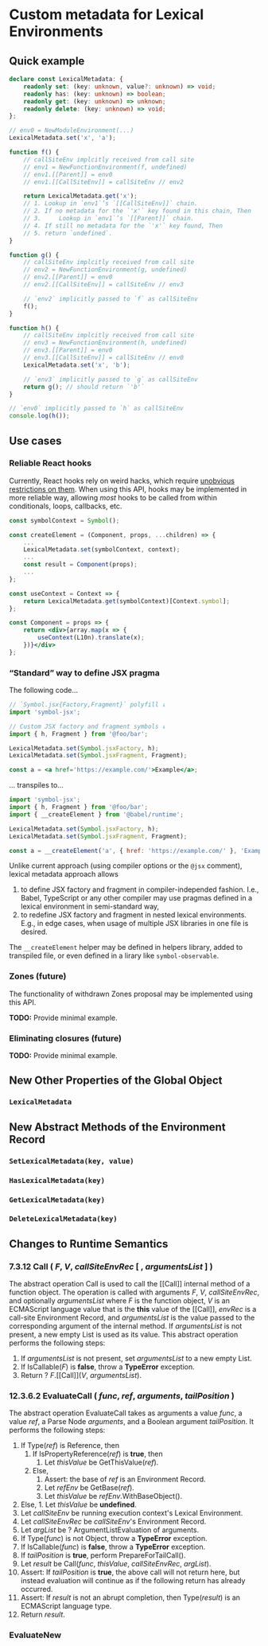 # Custom metadata for Lexical Environments

## Quick example

```typescript
declare const LexicalMetadata: {
    readonly set: (key: unknown, value?: unknown) => void;
    readonly has: (key: unknown) => boolean;
    readonly get: (key: unknown) => unknown;
    readonly delete: (key: unknown) => void;
};

// env0 = NewModuleEnvironment(...)
LexicalMetadata.set('x', 'a');

function f() {
    // callSiteEnv implcitly received from call site
    // env1 = NewFunctionEnvironment(f, undefined)
    // env1.[[Parent]] = env0
    // env1.[[CallSiteEnv]] = callSiteEnv // env2

    return LexicalMetadata.get('x');
    // 1. Lookup in `env1`’s `[[CallSiteEnv]]` chain.
    // 2. If no metadata for the `'x'` key found in this chain, Then
    // 3.     Lookup in `env1`’s `[[Parent]]` chain.
    // 4. If still no metadata for the `'x'` key found, Then
    // 5. return `undefined`.
}

function g() {
    // callSiteEnv implcitly received from call site
    // env2 = NewFunctionEnvironment(g, undefined)
    // env2.[[Parent]] = env0
    // env2.[[CallSiteEnv]] = callSiteEnv // env3

    // `env2` implicitly passed to `f` as callSiteEnv
    f();
}

function h() {
    // callSiteEnv implcitly received from call site
    // env3 = NewFunctionEnvironment(h, undefined)
    // env3.[[Parent]] = env0
    // env3.[[CallSiteEnv]] = callSiteEnv // env0
    LexicalMetadata.set('x', 'b');

    // `env3` implicitly passed to `g` as callSiteEnv
    return g(); // should return `'b'`
}

// `env0` implicitly passed to `h` as callSiteEnv
console.log(h());
```

## Use cases

### Reliable React hooks

Currently, React hooks rely on weird hacks, which require [unobvious restrictions on them](https://reactjs.org/docs/hooks-rules.html). When using this API, hooks may be implemented in more reliable way, allowing _most_ hooks to be called from within conditionals, loops, callbacks, etc.

```jsx
const symbolContext = Symbol();

const createElement = (Component, props, ...children) => {
    ...
    LexicalMetadata.set(symbolContext, context);
    ...
    const result = Component(props);
    ...
};

const useContext = Context => {
    return LexicalMetadata.get(symbolContext)[Context.symbol];
};

const Component = props => {
    return <div>{array.map(x => {
        useContext(L10n).translate(x);
    })}</div>
};
```

### “Standard” way to define JSX pragma

The following code…

```jsx
// `Symbol.jsx{Factory,Fragment}` polyfill ↓
import 'symbol-jsx';

// Custom JSX factory and fragment symbols ↓
import { h, Fragment } from '@foo/bar';

LexicalMetadata.set(Symbol.jsxFactory, h);
LexicalMetadata.set(Symbol.jsxFragment, Fragment);

const a = <a href='https://example.com/'>Example</a>;
```

… transpiles to…

```javascript
import 'symbol-jsx';
import { h, Fragment } from '@foo/bar';
import { __createElement } from '@babel/runtime';

LexicalMetadata.set(Symbol.jsxFactory, h);
LexicalMetadata.set(Symbol.jsxFragment, Fragment);

const a = __createElement('a', { href: 'https://example.com/' }, 'Example');
```

Unlike current approach (using compiler options or the `@jsx` comment), lexical metadata approach allows

1. to define JSX factory and fragment in compiler-independed fashion. I.e., Babel, TypeScript or any other compiler may use pragmas defined in a lexical environment in semi-standard way,
2. to redefine JSX factory and fragment in nested lexical environments. E.g., in edge cases, when usage of multiple JSX libraries in one file is desired.

The `__createElement` helper may be defined in helpers library, added to transpiled file, or even defined in a lirary like `symbol-observable`.

### Zones (future)

The functionality of withdrawn Zones proposal may be implemented using this API.

**TODO:** Provide minimal example.

### Eliminating closures (future)

**TODO:** Provide minimal example.

## New Other Properties of the Global Object

### `LexicalMetadata`

## New Abstract Methods of the Environment Record

### `SetLexicalMetadata(key, value)`

### `HasLexicalMetadata(key)`

### `GetLexicalMetadata(key)`

### `DeleteLexicalMetadata(key)`

## Changes to Runtime Semantics

### 7.3.12 Call ( _F_, _V_, _callSiteEnvRec_ \[ , _argumentsList_ ] )

The abstract operation Call is used to call the [[Call]] internal method of a function object. The operation is called with arguments _F_, _V_, _callSiteEnvRec_, and optionally _argumentsList_ where _F_ is the function object, _V_ is an ECMAScript language value that is the **this** value of the [[Call]], _envRec_ is a call-site Environment Record, and _argumentsList_ is the value passed to the corresponding argument of the internal method. If _argumentsList_ is not present, a new empty List is used as its value. This abstract operation performs the following steps:

1. If _argumentsList_ is not present, set _argumentsList_ to a new empty List.
2. If IsCallable(_F_) is **false**, throw a **TypeError** exception.
2. Return ? _F_.[[Call]](_V_, _argumentsList_).

### 12.3.6.2 EvaluateCall ( _func_, _ref_, _arguments_, _tailPosition_ )

The abstract operation EvaluateCall takes as arguments a value _func_, a value _ref_, a Parse Node _arguments_, and a Boolean argument _tailPosition_. It performs the following steps:

1.  If Type(_ref_) is Reference, then
    1. If IsPropertyReference(_ref_) is **true**, then
        1. Let _thisValue_ be GetThisValue(_ref_).
    2. Else,
        1. Assert: the base of _ref_ is an Environment Record.
        2. Let _refEnv_ be GetBase(_ref_).
        3. Let _thisValue_ be _refEnv_.WithBaseObject().
2.  Else,
        1. Let _thisValue_ be **undefined**.
3.  Let _callSiteEnv_ be running execution context's Lexical Environment.
4.  Let _callSiteEnvRec_ be _callSiteEnv_'s Environment Record.
5.  Let _argList_ be ? ArgumentListEvaluation of arguments.
6.  If Type(_func_) is not Object, throw a **TypeError** exception.
7.  If IsCallable(_func_) is **false**, throw a **TypeError** exception.
8.  If _tailPosition_ is **true**, perform PrepareForTailCall().
9.  Let _result_ be Call(_func_, _thisValue_, _callSiteEnvRec_, _argList_).
10. Assert: If _tailPosition_ is **true**, the above call will not return here, but instead evaluation will continue as if the following return has already occurred.
11. Assert: If _result_ is not an abrupt completion, then Type(_result_) is an ECMAScript language type.
12. Return _result_.

### EvaluateNew
